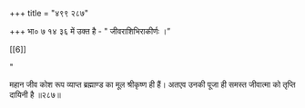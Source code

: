+++
title = "४९९ २८७"

+++
भा० ७ १४ ३६ में उक्त है - " जीवराशिभिराकीर्णः ।” 

[[6]]

" 

महान जीव कोश रूप व्याप्त ब्रह्माण्ड का मूल श्रीकृष्ण ही हैं। अतएव उनकी पूजा ही समस्त जीवात्मा को तृप्ति दायिनी है ॥२८७॥ 
